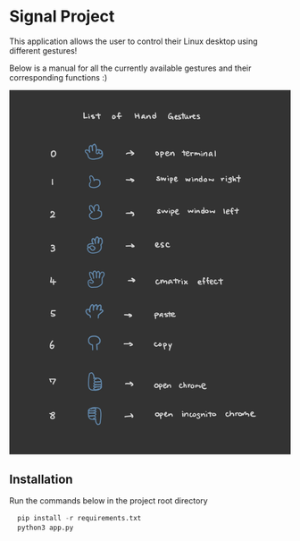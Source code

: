 
# Signal Project

This application allows the user to control their Linux desktop using different gestures!

Below is a manual for all the currently available gestures and their corresponding functions :)

![Gestures Manual](gestures-manual.jpg)


## Installation

Run the commands below in the project root directory

```python
  pip install -r requirements.txt
  python3 app.py
```


